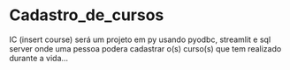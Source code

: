 # Cadastro_de_cursos
 IC (insert course) será um projeto em py usando pyodbc, streamlit e sql server onde uma pessoa podera cadastrar o(s) curso(s) que tem realizado durante a vida...
